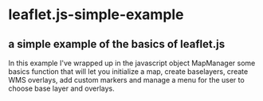 # leaflet.js-simple-example

## a simple example of the basics of leaflet.js

In this example I've wrapped up in the javascript object MapManager some basics function that will let you initialize a map,
create baselayers, create WMS overlays, add custom markers and manage a menu for the user to choose base layer and overlays.
